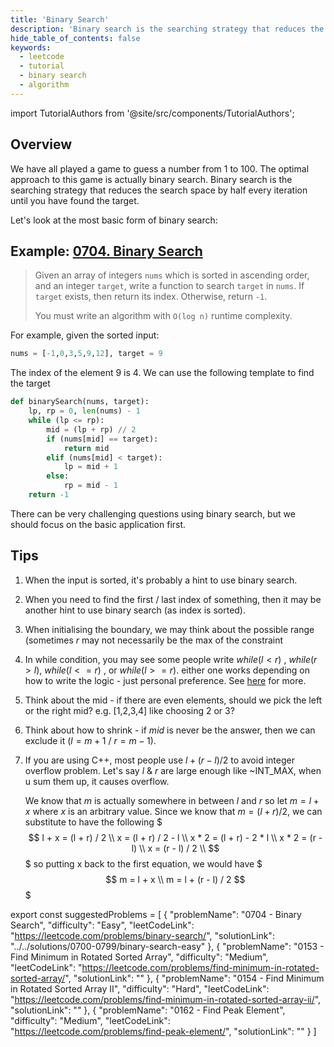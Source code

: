 ```yaml
---
title: 'Binary Search'
description: 'Binary search is the searching strategy that reduces the search space by half every iteration until you have found the target.'
hide_table_of_contents: false
keywords:
  - leetcode
  - tutorial
  - binary search
  - algorithm
---
```


import TutorialAuthors from '@site/src/components/TutorialAuthors';

<TutorialAuthors names="@heiheihang, @wingkwong"/>

## Overview

We have all played a game to guess a number from 1 to 100. The optimal approach to this game is actually binary search. Binary search is the searching strategy that reduces the search space by half every iteration until you have found the target.

Let's look at the most basic form of binary search:

## Example: [0704. Binary Search](https://leetcode.com/problems/binary-search/)

> Given an array of integers `nums` which is sorted in ascending order, and an integer `target`, write a function to search `target` in `nums`. If `target` exists, then return its index. Otherwise, return `-1`.
>
> You must write an algorithm with `O(log n)` runtime complexity.

For example, given the sorted input:

```python
nums = [-1,0,3,5,9,12], target = 9
```

The index of the element 9 is 4. We can use the following template to find the target

<Tabs>
<TabItem value="py" label="Python">
<SolutionAuthor name="@heiheihang"/>

```python
def binarySearch(nums, target):
    lp, rp = 0, len(nums) - 1
    while (lp <= rp):
        mid = (lp + rp) // 2
        if (nums[mid] == target):
            return mid
        elif (nums[mid] < target):
            lp = mid + 1
        else:
            rp = mid - 1
    return -1 
```
</TabItem>
</Tabs>

There can be very challenging questions using binary search, but we should focus on the basic application first.

## Tips

1. When the input is sorted, it's probably a hint to use binary search.
2. When you need to find the first / last index of something, then it may be another hint to use binary search (as index is sorted).
3. When initialising the boundary, we may think about the possible range (sometimes $r$ may not necessarily be the max of the constraint
4. In while condition, you may see some people write $while (l < r)$ , $while (r > l)$,  $while (l <= r)$ , or $while (l >= r)$.  either one works depending on how to write the logic - just personal preference. See [here](https://stackoverflow.com/questions/35613574/when-to-use-in-binary-search-condition) for more.
5. Think about the mid - if there are even elements, should we pick the left or the right mid? e.g. [1,2,3,4] like choosing $2$ or $3$?
6. Think about how to shrink - if $mid$ is never be the answer, then we can exclude it ($l = m + 1$ / $r = m - 1$).
7. If you are using C++, most people use $l + (r - l) / 2$ to avoid integer overflow problem. Let's say $l$ & $r$ are large enough like ~INT_MAX, when u sum them up, it causes overflow. 

    We know that $m$ is actually somewhere in between $l$ and $r$ so let $m = l + x$ where $x$ is an arbitrary value. Since we know that $m = (l + r) / 2$, we can substitute to have the following
    $$$
        l + x = (l + r) / 2 \\
        x = (l + r) / 2 - l \\
        x * 2 = (l + r) - 2 * l \\
        x * 2 = (r - l)  \\
        x = (r - l) / 2 \\
    $$$
    so putting x back to the first equation, we would have
    $$$
    m = l + x \\
    m = l + (r - l) / 2
    $$$


export const suggestedProblems = [
  {
    "problemName": "0704 - Binary Search",
    "difficulty": "Easy",
    "leetCodeLink": "https://leetcode.com/problems/binary-search/",
    "solutionLink": "../../solutions/0700-0799/binary-search-easy"
  },
  {
    "problemName": "0153 - Find Minimum in Rotated Sorted Array",
    "difficulty": "Medium",
    "leetCodeLink": "https://leetcode.com/problems/find-minimum-in-rotated-sorted-array/",
    "solutionLink": ""
  },
  {
    "problemName": "0154 - Find Minimum in Rotated Sorted Array II",
    "difficulty": "Hard",
    "leetCodeLink": "https://leetcode.com/problems/find-minimum-in-rotated-sorted-array-ii/",
    "solutionLink": ""
  },
  {
    "problemName": "0162 - Find Peak Element",
    "difficulty": "Medium",
    "leetCodeLink": "https://leetcode.com/problems/find-peak-element/",
    "solutionLink": ""
  }
]

<Table title="Suggested Problems" data={suggestedProblems} />